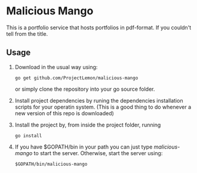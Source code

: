 # Malicious Mango
This is a portfolio service that hosts portfolios in pdf-format. If you couldn't
tell from the title.

## Usage
1. Download in the usual way using:

    ```
   go get github.com/ProjectLemon/malicious-mango
   ```
   or simply clone the repository into your go source folder.

2. Install project dependencies by runing the dependencies installation scripts
   for your operatin system. (This is a good thing to do whenever a new version
   of this repo is downloaded)

3. Install the project by, from inside the project folder, running 
   ```
   go install
   ```

4. If you have $GOPATH/bin in your path you can just type *malicious-mango* to
   start the server. Otherwise, start the server using:
   ```
   $GOPATH/bin/malicious-mango
   ```
